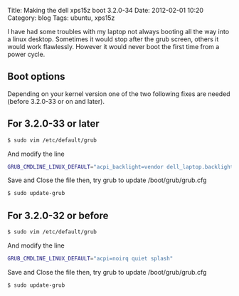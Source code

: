 Title: Making the dell xps15z boot 3.2.0-34
Date: 2012-02-01 10:20
Category: blog
Tags: ubuntu, xps15z

I have had some troubles with my laptop not always booting all the way into a linux desktop.
Sometimes it would stop after the grub screen, others it would work flawlessly. 
However it would never boot the first time from a power cycle.


Boot options
------------

Depending on your kernel version one of the two following fixes are needed (before 3.2.0-33 or on and later).

For 3.2.0-33 or later
----------------------

```sh
$ sudo vim /etc/default/grub
```

And modify the line 

```sh
GRUB_CMDLINE_LINUX_DEFAULT="acpi_backlight=vendor dell_laptop.backlight=0 quiet splash"
```

Save and Close the file then, try grub to update /boot/grub/grub.cfg

```sh
$ sudo update-grub
```

For 3.2.0-32 or before
-----------------------

```sh
$ sudo vim /etc/default/grub
```
And modify the line 

```sh
GRUB_CMDLINE_LINUX_DEFAULT="acpi=noirq quiet splash"
```

Save and Close the file then, try grub to update /boot/grub/grub.cfg

```sh
$ sudo update-grub
```
